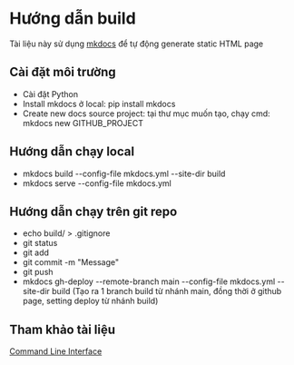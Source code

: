 # Hướng dẫn build
Tài liệu này sử dụng [mkdocs](https://www.mkdocs.org/) để tự động generate static HTML page
## Cài đặt môi trường
- Cài đặt Python
- Install mkdocs ở local: pip install mkdocs
- Create new docs source project: tại thư mục muốn tạo, chạy cmd: mkdocs new GITHUB_PROJECT
## Hướng dẫn chạy local
- mkdocs build --config-file mkdocs.yml --site-dir build
- mkdocs serve --config-file mkdocs.yml
## Hướng dẫn chạy trên git repo
- echo build/ > .gitignore
- git status
- git add <files>
- git commit -m "Message"
- git push
- mkdocs gh-deploy --remote-branch main --config-file mkdocs.yml --site-dir build
(Tạo ra 1 branch build từ nhánh main, đồng thời ở github page, setting deploy từ nhánh build)
## Tham khảo tài liệu
[Command Line Interface](https://www.mkdocs.org/user-guide/cli/)